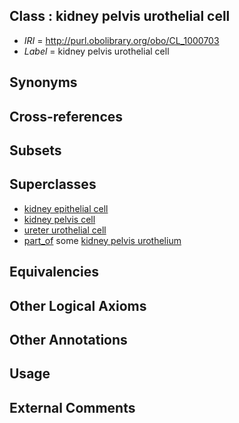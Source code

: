 
## Class : kidney pelvis urothelial cell

 * *IRI* = http://purl.obolibrary.org/obo/CL_1000703
 * *Label* = kidney pelvis urothelial cell

## Synonyms


## Cross-references


## Subsets


## Superclasses

 * [kidney epithelial cell](../../CL/18/CL_0002518.md)
 * [kidney pelvis cell](../../CL/05/CL_1000505.md)
 * [ureter urothelial cell](../../CL/06/CL_1000706.md)
 * [part_of](../../BFO/50/BFO_0000050.md) some [kidney pelvis urothelium](../../UBERON/88/UBERON_0004788.md)

## Equivalencies


## Other Logical Axioms


## Other Annotations


## Usage


## External Comments

